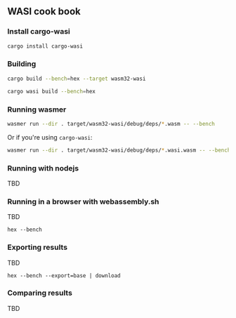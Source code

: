 ## WASI cook book

### Install cargo-wasi

```bash
cargo install cargo-wasi
```

### Building

```bash
cargo build --bench=hex --target wasm32-wasi
```

```bash
cargo wasi build --bench=hex
```

### Running wasmer

```bash
wasmer run --dir . target/wasm32-wasi/debug/deps/*.wasm -- --bench
```

Or if you're using `cargo-wasi`:
```bash
wasmer run --dir . target/wasm32-wasi/debug/deps/*.wasi.wasm -- --bench
```

### Running with nodejs

TBD

### Running in a browser with webassembly.sh

TBD
```
hex --bench
```

### Exporting results

TBD
```
hex --bench --export=base | download
```

### Comparing results

TBD
